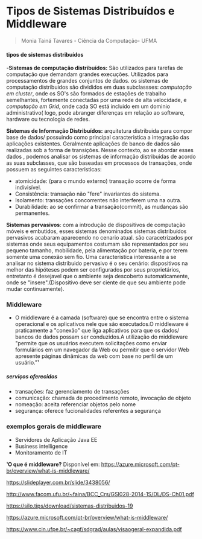 # Tipos de Sistemas Distribuídos e Middleware   
> Monia Tainá Tavares - Ciência da Computação- UFMA

#### tipos de sistemas distribuídos

 -**Sistemas de computação distribuídos:** São utilizados para tarefas de computação que demandam grandes execuções. Utilizados para processamentos de grandes conjuntos de dados. os sistemas de computação distribuidos são divididos em duas subclassses: *computação em cluster*, onde os SO's são formados de estações de trabalho semelhantes, fortemente conectadas por uma rede de alta velocidade, e *computação em Grid*, onde cada SO está incluido em um dominio administrativo( logo, pode abranger diferenças em relação ao software, hardware ou tecnologia de redes.
 
**Sistemas de Informação Distribuídos:** arquitetura distribuida para compor base de dados/ possuindo como principal caracteristica a integração das aplicações existentes. Geralmente aplicações de banco de dados são realizadas sob a forma de transições. Nesse contexto, ao se abordar esses dados , podemos analisar os sistemas de informação distribuidas de acordo as suas subclasses, que são baseadas em processos de transações, onde possuem as seguintes caracteristicas:
 - atomicidade: (para o mundo externo) transação ocorre de forma indivisível. 
 - Consistência: transação não "fere" invariantes do sistema. 
 - Isolamento: transações concorrentes não interferem uma na outra. 
 - Durabilidade: ao se confirmar a transação(commit), as mudanças são permanentes.
 
 
 **Sistemas pervasivos**: com  a  introdução  de dispositivos de computação móveis e embutidos, esses  sistemas  denominados 
sistemas  distribuídos  pervasivos acabaram aparecendo no cenario atual. são caracetrizados por sistemas onde seus equipamentos costumam são representados por seu pequeno tamanho, mobilidade, pela alimentação  por  bateria, e  por  terem  somente uma conexão sem fio.
Uma caracteristica interessante a se analisar no sistema distribuido pervasivo é o seu cenário: dispositivos na melhor das hipóteses podem ser configurados por seus proprietários, entretanto é desejavel que o ambiente seja descoberto automaticamente, onde se "insere".(Dispositivo deve ser ciente de que seu ambiente pode mudar continuamente). 

### Middleware

 - O middleware é a camada (software) que se encontra entre o sistema operacional e os aplicativos nele que são executados.O middleware é praticamente a "conexão" que liga aplicativos para que os dados/ bancos de dados possam ser conduzidos.A utilização do middleware "permite que os usuários executem solicitações como enviar formulários em um navegador da Web ou permitir que o servidor Web apresente páginas dinâmicas da web com base no perfil de um usuário."¹
 
  ##### serviços oferecidos 
   - transações: faz gerenciamento de transações
   - comunicação: chamada de procedimento remoto, invocação de objeto
   - nomeação: aceita referenciar objetos pelo nome
   - segurança: oferece fucionalidades referentes a segurança
   
  ### exemplos gerais de middleware
- Servidores de Aplicação Java EE
- Business intelligence
- Monitoramento de IT




 
 ¹**O que é middleware?** Disponível em: https://azure.microsoft.com/pt-br/overview/what-is-middleware/
 
 https://slideplayer.com.br/slide/3438056/

http://www.facom.ufu.br/~faina/BCC_Crs/GSI028-2014-1S/DL/DS-Ch01.pdf

https://silo.tips/download/sistemas-distribuidos-19

https://azure.microsoft.com/pt-br/overview/what-is-middleware/

https://www.cin.ufpe.br/~cagf/sdgrad/aulas/visaogeral-expandida.pdf
 
 
 
 
